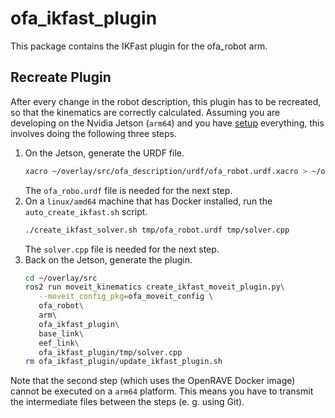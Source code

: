 # ofa_ikfast_plugin
This package contains the IKFast plugin for the ofa_robot arm.

## Recreate Plugin
After every change in the robot description, this plugin has to be recreated, so that the kinematics are correctly calculated. Assuming you are developing on the Nvidia Jetson (`arm64`) and you have [setup](../README.md#Setup) everything, this involves doing the following three steps.

1. On the Jetson, generate the URDF file.
    ```bash
    xacro ~/overlay/src/ofa_description/urdf/ofa_robot.urdf.xacro > ~/overlay/src/ofa_ikfast_plugin/tmp/ofa_robot.urdf
    ```
    The `ofa_robo.urdf` file is needed for the next step.
2. On a `linux/amd64` machine that has Docker installed, run the `auto_create_ikfast.sh` script.
     ```bash
    ./create_ikfast_solver.sh tmp/ofa_robot.urdf tmp/solver.cpp
    ```
    The `solver.cpp` file is needed for the next step.
3. Back on the Jetson, generate the plugin. 
     ```bash
    cd ~/overlay/src
    ros2 run moveit_kinematics create_ikfast_moveit_plugin.py\
        --moveit_config_pkg=ofa_moveit_config \
        ofa_robot\
        arm\
        ofa_ikfast_plugin\
        base_link\
        eef_link\
        ofa_ikfast_plugin/tmp/solver.cpp
    rm ofa_ikfast_plugin/update_ikfast_plugin.sh
    ```

Note that the second step (which uses the OpenRAVE Docker image) cannot be executed on a `arm64` platform. This means you have to transmit the intermediate files between the steps (e. g. using Git).
